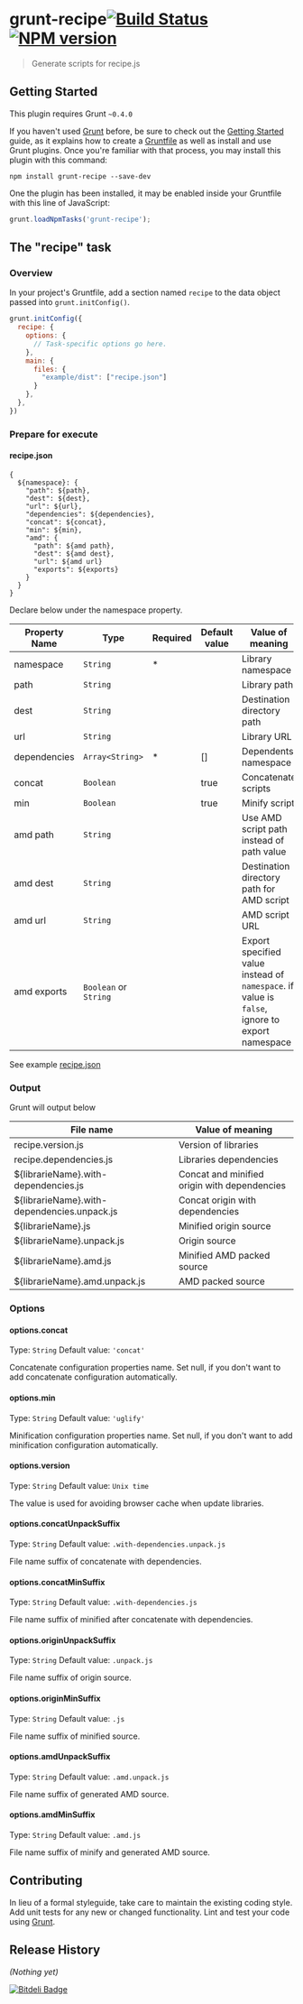 # grunt-recipe[![Build Status](https://api.travis-ci.org/sideroad/grunt-recipe.png?branch=master)](https://travis-ci.org/sideroad/grunt-recipe) [![NPM version](https://badge.fury.io/js/grunt-recipe.png)](http://badge.fury.io/js/grunt-recipe)

> Generate scripts for recipe.js

## Getting Started
This plugin requires Grunt `~0.4.0`

If you haven't used [Grunt](http://gruntjs.com/) before, be sure to check out the [Getting Started](http://gruntjs.com/getting-started) guide, as it explains how to create a [Gruntfile](http://gruntjs.com/sample-gruntfile) as well as install and use Grunt plugins. Once you're familiar with that process, you may install this plugin with this command:

```shell
npm install grunt-recipe --save-dev
```

One the plugin has been installed, it may be enabled inside your Gruntfile with this line of JavaScript:

```js
grunt.loadNpmTasks('grunt-recipe');
```

## The "recipe" task

### Overview
In your project's Gruntfile, add a section named `recipe` to the data object passed into `grunt.initConfig()`.

```js
grunt.initConfig({
  recipe: {
    options: {
      // Task-specific options go here.
    },
    main: {
      files: {
        "example/dist": ["recipe.json"]
      }
    },
  },
})
```

### Prepare for execute

#### recipe.json
```
{
  ${namespace}: {
    "path": ${path},
    "dest": ${dest},
    "url": ${url},
    "dependencies": ${dependencies},
    "concat": ${concat},
    "min": ${min},
    "amd": {
      "path": ${amd path},
      "dest": ${amd dest},
      "url": ${amd url}
      "exports": ${exports}
    }
  }
}
```

Declare below under the namespace property.

|Property Name|Type|Required|Default value|Value of meaning|
|-----|-----|-----|-----|-----|
|namespace|`String`|*||Library namespace|
|path|`String`|||Library path|
|dest|`String`|||Destination directory path|
|url|`String`|||Library URL|
|dependencies|`Array<String>`|*|[]|Dependents namespace|
|concat|`Boolean`||true|Concatenate scripts|
|min|`Boolean`||true|Minify script|
|amd path|`String`|||Use AMD script path instead of path value|
|amd dest|`String`|||Destination directory path for AMD script|
|amd url|`String`|||AMD script URL|
|amd exports|`Boolean` or `String`|||Export specified value instead of `namespace`. if value is `false`, ignore to export namespace|

See example [recipe.json](https://github.com/sideroad/grunt-recipe/blob/master/recipe.json)

### Output
Grunt will output below

|File name|Value of meaning|
|---------|----------------|
|recipe.version.js|Version of libraries|
|recipe.dependencies.js|Libraries dependencies|
|${librarieName}.with-dependencies.js|Concat and minified origin with dependencies|
|${librarieName}.with-dependencies.unpack.js|Concat origin with dependencies|
|${librarieName}.js|Minified origin source|
|${librarieName}.unpack.js|Origin source|
|${librarieName}.amd.js|Minified AMD packed source|
|${librarieName}.amd.unpack.js|AMD packed source|

### Options

#### options.concat
Type: `String`
Default value: `'concat'`

Concatenate configuration properties name.
Set null, if you don't want to add concatenate configuration automatically.

#### options.min
Type: `String`
Default value: `'uglify'`

Minification configuration properties name.
Set null, if you don't want to add minification configuration automatically.

#### options.version
Type: `String`
Default value: `Unix time`

The value is used for avoiding browser cache when update libraries.

#### options.concatUnpackSuffix
Type: `String`
Default value: `.with-dependencies.unpack.js`

File name suffix of concatenate with dependencies.

#### options.concatMinSuffix
Type: `String`
Default value: `.with-dependencies.js`

File name suffix of minified after concatenate with dependencies.

#### options.originUnpackSuffix
Type: `String`
Default value: `.unpack.js`

File name suffix of origin source.

#### options.originMinSuffix
Type: `String`
Default value: `.js`

File name suffix of minified source.

#### options.amdUnpackSuffix
Type: `String`
Default value: `.amd.unpack.js`

File name suffix of generated AMD source.

#### options.amdMinSuffix
Type: `String`
Default value: `.amd.js`

File name suffix of minify and generated AMD source.

## Contributing
In lieu of a formal styleguide, take care to maintain the existing coding style. Add unit tests for any new or changed functionality. Lint and test your code using [Grunt](http://gruntjs.com/).

## Release History
_(Nothing yet)_


[![Bitdeli Badge](https://d2weczhvl823v0.cloudfront.net/sideroad/grunt-recipe/trend.png)](https://bitdeli.com/free "Bitdeli Badge")

